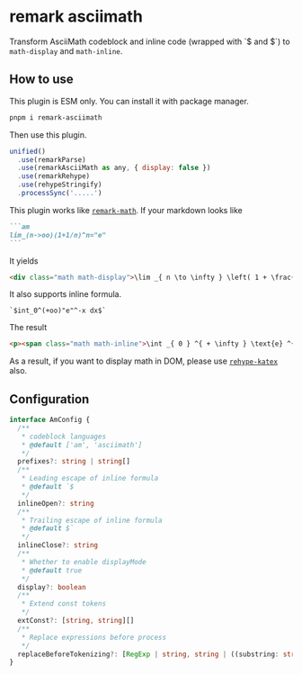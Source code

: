 # remark asciimath

Transform AsciiMath codeblock and inline code (wrapped with \`\$ and \$\`) to `math-display` and `math-inline`.

## How to use

This plugin is ESM only. You can install it with package manager.

```sh
pnpm i remark-asciimath
```

Then use this plugin.

```js
unified()
  .use(remarkParse)
  .use(remarkAsciiMath as any, { display: false })
  .use(remarkRehype)
  .use(rehypeStringify)
  .processSync('.....')
```

This plugin works like [`remark-math`](https://github.com/remarkjs/remark-math/tree/main/packages/remark-math). If your markdown looks like

~~~md
```am
lim_(n->oo)(1+1/n)^n="e"
```
~~~

It yields

```html
<div class="math math-display">\lim _{ n \to \infty } \left( 1 + \frac{ 1 }{ n } \right) ^{ n } = \text{e}</div>
```

It also supports inline formula.

```
`$int_0^(+oo)"e"^-x dx$`
```

The result

```html
<p><span class="math math-inline">\int _{ 0 } ^{ + \infty } \text{e} ^{ {-x} } {\text{d}x}</span></p>
```

As a result, if you want to display math in DOM, please use [`rehype-katex`](https://www.npmjs.com/package/rehype-katex) also.

## Configuration

```ts
interface AmConfig {
  /**
   * codeblock languages
   * @default ['am', 'asciimath']
   */
  prefixes?: string | string[]
  /**
   * Leading escape of inline formula
   * @default `$
   */
  inlineOpen?: string
  /**
   * Trailing escape of inline formula
   * @default $`
   */
  inlineClose?: string
  /**
   * Whether to enable displayMode
   * @default true
   */
  display?: boolean
  /**
   * Extend const tokens
   */
  extConst?: [string, string][]
  /**
   * Replace expressions before process
   */
  replaceBeforeTokenizing?: [RegExp | string, string | ((substring: string, ...args: any[]) => string)][]
}
```

